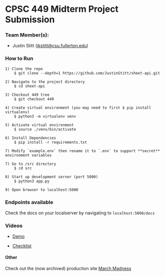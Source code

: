 # CPSC 449 Midterm Project Submission

### Team Member(s):
- Justin Stitt (jkstitt@csu.fullerton.edu)

### How to Run
```
1) Clone the repo
    $ git clone --depth=1 https://github.com/JustinStitt/sheet-api.git

2) Navigate to the project directory
    $ cd sheet-api

3) Checkout 449 tree
    $ git checkout 449

4) Create virtual environment (you may need to first $ pip install virtualenv)
    $ python3 -m virtualenv venv

5) Activate virtual environment
    $ source ./venv/bin/activate

6) Install Dependencies
    $ pip install -r requirements.txt

7) Modify `example.env` then rename it to `.env` to support **secret** environment variables

7) Go to /src directory
    $ cd src

8) Start up development server (port 5000)
    $ python3 app.py

9) Open browser to localhost:5000
```


### Endpoints available

Check the docs on your localserver by navigating to `localhost:5000/docs`

### Videos

* [Demo](https://youtu.be/auW53h94Meg)

* [Checklist](https://youtu.be/fa6x4itmgmU)

#### Other

Check out the (now archived) production site [March Madness](https://madness.acmcsuf.com)
